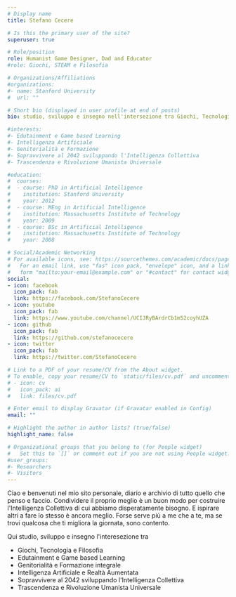 ```yaml
---
# Display name
title: Stefano Cecere

# Is this the primary user of the site?
superuser: true

# Role/position
role: Humanist Game Designer, Dad and Educator
#role: Giochi, STEAM e Filosofia

# Organizations/Affiliations
#organizations:
#- name: Stanford University
#  url: ""

# Short bio (displayed in user profile at end of posts)
bio: studio, sviluppo e insegno nell'intersezione tra Giochi, Tecnologia e Filosofia. 

#interests:
#- Edutainment e Game based Learning
#- Intelligenza Artificiale
#- Genitorialità e Formazione
#- Sopravvivere al 2042 sviluppando l'Intelligenza Collettiva
#- Trascendenza e Rivoluzione Umanista Universale

#education:
#  courses:
#  - course: PhD in Artificial Intelligence
#    institution: Stanford University
#    year: 2012
#  - course: MEng in Artificial Intelligence
#    institution: Massachusetts Institute of Technology
#    year: 2009
#  - course: BSc in Artificial Intelligence
#    institution: Massachusetts Institute of Technology
#    year: 2008

# Social/Academic Networking
# For available icons, see: https://sourcethemes.com/academic/docs/page-builder/#icons
#   For an email link, use "fas" icon pack, "envelope" icon, and a link in the
#   form "mailto:your-email@example.com" or "#contact" for contact widget.
social:
- icon: facebook
  icon_pack: fab
  link: https://facebook.com/StefanoCecere
- icon: youtube
  icon_pack: fab
  link: https://www.youtube.com/channel/UCIJRyBArdrCb1m52coyhUZA
- icon: github
  icon_pack: fab
  link: https://github.com/stefanocecere
- icon: twitter
  icon_pack: fab
  link: https://twitter.com/StefanoCecere

# Link to a PDF of your resume/CV from the About widget.
# To enable, copy your resume/CV to `static/files/cv.pdf` and uncomment the lines below.
# - icon: cv
#   icon_pack: ai
#   link: files/cv.pdf

# Enter email to display Gravatar (if Gravatar enabled in Config)
email: ""

# Highlight the author in author lists? (true/false)
highlight_name: false

# Organizational groups that you belong to (for People widget)
#   Set this to `[]` or comment out if you are not using People widget.
#user_groups:
#- Researchers
#- Visitors
---
```


Ciao e benvenuti nel mio sito personale, diario e archivio di tutto quello che penso e faccio. Condividere il proprio meglio è un buon modo per costruire l'Intelligenza Collettiva di cui abbiamo disperatamente bisogno. E ispirare altri a fare lo stesso è ancora meglio. Forse serve più a me che a te, ma se trovi qualcosa che ti migliora la giornata, sono contento.

Qui studio, sviluppo e insegno l'interesezione tra
- Giochi, Tecnologia e Filosofia
- Edutainment e Game based Learning
- Genitorialità e Formazione integrale
- Intelligenza Artificiale e Realtà Aumentata
- Sopravvivere al 2042 sviluppando l'Intelligenza Collettiva
- Trascendenza e Rivoluzione Umanista Universale
